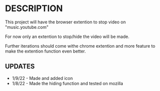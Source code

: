 # DESCRIPTION

This project will have the browser extention to stop video on 
"music.youtube.com"

For now only an extention to stop/hide the video will be made.

Further iterations should come withe chrome extention and more feature 
to make the extention function even better.

## UPDATES

- 1/9/22 - Made and added icon
- 1/8/22 - Made the hiding function and tested on mozilla